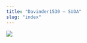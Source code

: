 ```yaml
---
title: "Davinder1530 – SUDA"
slug: "index"
---
```


[![](/wp-content/2007/11/Davinder1530-225x300.jpg)](/wp-content/2007/11/Davinder1530.jpg)